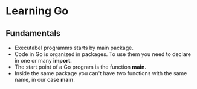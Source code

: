 # Learning Go

## Fundamentals

- Executabel programms starts by main package.
- Code in Go is organized in packages. To use them you need to declare in one or many **import**.
- The start point of a Go program is the function **main**.
- Inside the same package you can't have two functions with the same name, in our case **main**.
  
